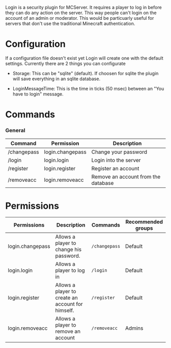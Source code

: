 Login is a security plugin for MCServer.  It requires a player to log in before they can do any action on the server.  This way people can't login on the account of an admin or moderator. This would be particuarly useful for servers that don't use the traditional Minecraft authentication.

# Configuration
If a configuration file doesn't exist yet Login will create one with the default settings. Currently there are 2 things you can configurate 
 
 -  Storage: This can be "sqlite" (default). If choosen for sqlite the plugin will save everything in an sqlite database.


 -  LoginMessageTime: This is the time in ticks (50 msec) between an "You have to login" message. 


# Commands

### General
| Command | Permission | Description |
| ------- | ---------- | ----------- |
|/changepass | login.changepass | Change your password|
|/login | login.login | Login into the server|
|/register | login.register | Register an account|
|/removeacc | login.removeacc | Remove an account from the database|



# Permissions
| Permissions | Description | Commands | Recommended groups |
| ----------- | ----------- | -------- | ------------------ |
| login.changepass | Allows a player to change his password. | `/changepass` | Default |
| login.login | Allows a player to log in | `/login` | Default |
| login.register | Allows a player to create an account for himself. | `/register` | Default |
| login.removeacc | Allows a player to remove an account | `/removeacc` | Admins |

